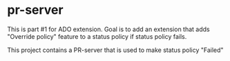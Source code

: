 # pr-server

This is part #1 for ADO extension. Goal is to add an extension that adds "Override policy" feature to a status policy if status policy fails. 

This project contains a PR-server that is used to make status policy "Failed" 
